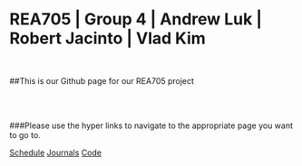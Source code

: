 # REA705 | Group 4 | Andrew Luk | Robert Jacinto | Vlad Kim

</br>

##This is our Github page for our REA705 project

</br>

</br>


###Please use the hyper links to navigate to the appropriate page you want to go to.


[Schedule](/REA705/schedule.html) [Journals](/REA705/updates.html) [Code](/REA705/code.html)